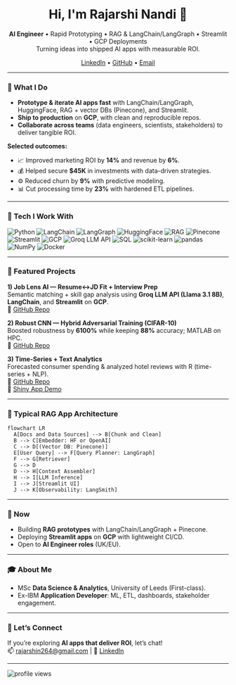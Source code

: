 <h1 align="center">Hi, I'm Rajarshi Nandi 👋</h1>
<p align="center">
  <b>AI Engineer</b> • Rapid Prototyping • RAG & LangChain/LangGraph • Streamlit • GCP Deployments  
  <br/>
  Turning ideas into shipped AI apps with measurable ROI.
</p>

<p align="center">
  <a href="https://www.linkedin.com/in/rajarshi-nandi/">LinkedIn</a> •
  <a href="https://github.com/rajo69">GitHub</a> •
  <a href="mailto:rajarshin264@gmail.com">Email</a>
</p>

---

### 🚀 What I Do
- **Prototype & iterate AI apps fast** with LangChain/LangGraph, HuggingFace, RAG + vector DBs (Pinecone), and Streamlit.  
- **Ship to production** on **GCP**, with clean and reproducible repos.  
- **Collaborate across teams** (data engineers, scientists, stakeholders) to deliver tangible ROI.  

**Selected outcomes:**  
- 📈 Improved marketing ROI by **14%** and revenue by **6%**.  
- 💰 Helped secure **$45K** in investments with data-driven strategies.  
- ⚙️ Reduced churn by **9%** with predictive modeling.  
- 📊 Cut processing time by **23%** with hardened ETL pipelines.  

---

### 🧰 Tech I Work With
<p>
  <img alt="Python" src="https://img.shields.io/badge/Python-3776AB"/>
  <img alt="LangChain" src="https://img.shields.io/badge/LangChain-0D9488"/>
  <img alt="LangGraph" src="https://img.shields.io/badge/LangGraph-0891B2"/>
  <img alt="HuggingFace" src="https://img.shields.io/badge/HuggingFace-FFCC4D"/>
  <img alt="RAG" src="https://img.shields.io/badge/RAG-6B7280"/>
  <img alt="Pinecone" src="https://img.shields.io/badge/Pinecone-2563EB"/>
  <img alt="Streamlit" src="https://img.shields.io/badge/Streamlit-FF4B4B"/>
  <img alt="GCP" src="https://img.shields.io/badge/GCP-4285F4"/>
  <img alt="Groq LLM API" src="https://img.shields.io/badge/Groq%20LLM-111827"/>
  <img alt="SQL" src="https://img.shields.io/badge/SQL-3B82F6"/>
  <img alt="scikit-learn" src="https://img.shields.io/badge/scikit--learn-F7931E"/>
  <img alt="pandas" src="https://img.shields.io/badge/pandas-150458"/>
  <img alt="NumPy" src="https://img.shields.io/badge/NumPy-013243"/>
  <img alt="Docker" src="https://img.shields.io/badge/Docker-2496ED"/>
</p>

---

### 🌟 Featured Projects
**1) Job Lens AI — Resume↔JD Fit + Interview Prep**  
Semantic matching + skill gap analysis using **Groq LLM API (Llama 3.1 8B)**, **LangChain**, and **Streamlit** on **GCP**.  
🔗 [GitHub Repo](https://github.com/rajo69/job_lens_ai)

**2) Robust CNN — Hybrid Adversarial Training (CIFAR-10)**  
Boosted robustness by **6100%** while keeping **88%** accuracy; MATLAB on HPC.  
🔗 [GitHub Repo](https://github.com/rajo69/Enhancing-Neural-Network-Robustness-using-Hybrid-Adversarial-Training)

**3) Time-Series + Text Analytics**  
Forecasted consumer spending & analyzed hotel reviews with R (time-series + NLP).  
🔗 [GitHub Repo](https://github.com/rajo69/Time-Series-Forecasting-Text-Analytics)  
🔗 [Shiny App Demo](https://rgox6k-rajarshi-nandi.shinyapps.io/Shiny_Mushroom_App/)

---

### 🧩 Typical RAG App Architecture
```mermaid
flowchart LR
  A[Docs and Data Sources] --> B[Chunk and Clean]
  B --> C[Embedder: HF or OpenAI]
  C --> D[(Vector DB: Pinecone)]
  E[User Query] --> F[Query Planner: LangGraph]
  F --> G[Retriever]
  G --> D
  D --> H[Context Assembler]
  H --> I[LLM Inference]
  I --> J[Streamlit UI]
  J --> K[Observability: LangSmith]
```

---

### 🎯 Now
- Building **RAG prototypes** with LangChain/LangGraph + Pinecone.  
- Deploying **Streamlit apps** on **GCP** with lightweight CI/CD.  
- Open to **AI Engineer roles** (UK/EU).  

---

### 🎓 About Me
- MSc **Data Science & Analytics**, University of Leeds (First-class).  
- Ex-IBM **Application Developer**: ML, ETL, dashboards, stakeholder engagement.  

---

### 🤝 Let’s Connect
If you’re exploring **AI apps that deliver ROI**, let’s chat!  
📫 rajarshin264@gmail.com | 🔗 [LinkedIn](https://www.linkedin.com/in/rajarshi-nandi/)

---

<p align="left">
  <img src="https://komarev.com/ghpvc/?username=rajo69&style=flat-square" alt="profile views"/>
</p>
